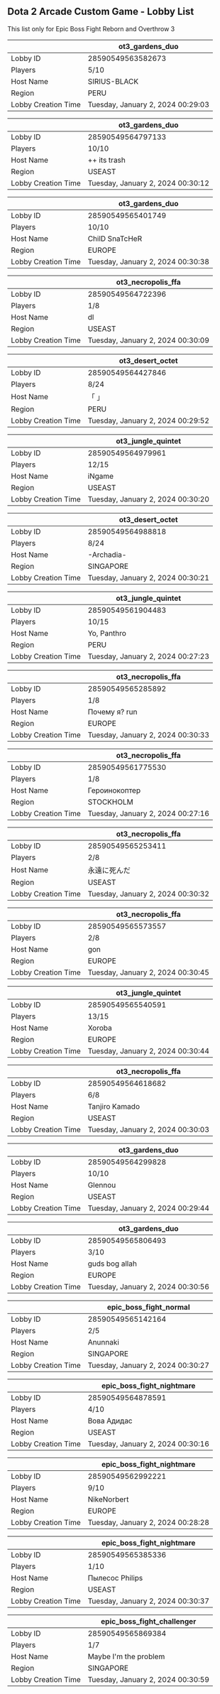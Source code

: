 ## Dota 2 Arcade Custom Game - Lobby List

This list only for Epic Boss Fight Reborn and Overthrow 3

|  | ot3_gardens_duo |
| ------ | ------ |
| Lobby ID | 28590549563582673 |
| Players | 5/10 |
| Host Name | SIRIUS-BLACK |
| Region | PERU |
| Lobby Creation Time | Tuesday, January 2, 2024 00:29:03 |


|  | ot3_gardens_duo |
| ------ | ------ |
| Lobby ID | 28590549564797133 |
| Players | 10/10 |
| Host Name | ++ its trash |
| Region | USEAST |
| Lobby Creation Time | Tuesday, January 2, 2024 00:30:12 |


|  | ot3_gardens_duo |
| ------ | ------ |
| Lobby ID | 28590549565401749 |
| Players | 10/10 |
| Host Name | ChilD SnaTcHeR |
| Region | EUROPE |
| Lobby Creation Time | Tuesday, January 2, 2024 00:30:38 |


|  | ot3_necropolis_ffa |
| ------ | ------ |
| Lobby ID | 28590549564722396 |
| Players | 1/8 |
| Host Name | dl |
| Region | USEAST |
| Lobby Creation Time | Tuesday, January 2, 2024 00:30:09 |


|  | ot3_desert_octet |
| ------ | ------ |
| Lobby ID | 28590549564427846 |
| Players | 8/24 |
| Host Name | 「 」 |
| Region | PERU |
| Lobby Creation Time | Tuesday, January 2, 2024 00:29:52 |


|  | ot3_jungle_quintet |
| ------ | ------ |
| Lobby ID | 28590549564979961 |
| Players | 12/15 |
| Host Name | iNgame |
| Region | USEAST |
| Lobby Creation Time | Tuesday, January 2, 2024 00:30:20 |


|  | ot3_desert_octet |
| ------ | ------ |
| Lobby ID | 28590549564988818 |
| Players | 8/24 |
| Host Name | -Archadia- |
| Region | SINGAPORE |
| Lobby Creation Time | Tuesday, January 2, 2024 00:30:21 |


|  | ot3_jungle_quintet |
| ------ | ------ |
| Lobby ID | 28590549561904483 |
| Players | 10/15 |
| Host Name | Yo, Panthro |
| Region | PERU |
| Lobby Creation Time | Tuesday, January 2, 2024 00:27:23 |


|  | ot3_necropolis_ffa |
| ------ | ------ |
| Lobby ID | 28590549565285892 |
| Players | 1/8 |
| Host Name | Почему я? run |
| Region | EUROPE |
| Lobby Creation Time | Tuesday, January 2, 2024 00:30:33 |


|  | ot3_necropolis_ffa |
| ------ | ------ |
| Lobby ID | 28590549561775530 |
| Players | 1/8 |
| Host Name | Героинокоптер |
| Region | STOCKHOLM |
| Lobby Creation Time | Tuesday, January 2, 2024 00:27:16 |


|  | ot3_necropolis_ffa |
| ------ | ------ |
| Lobby ID | 28590549565253411 |
| Players | 2/8 |
| Host Name | 永遠に死んだ |
| Region | USEAST |
| Lobby Creation Time | Tuesday, January 2, 2024 00:30:32 |


|  | ot3_necropolis_ffa |
| ------ | ------ |
| Lobby ID | 28590549565573557 |
| Players | 2/8 |
| Host Name | gon |
| Region | EUROPE |
| Lobby Creation Time | Tuesday, January 2, 2024 00:30:45 |


|  | ot3_jungle_quintet |
| ------ | ------ |
| Lobby ID | 28590549565540591 |
| Players | 13/15 |
| Host Name | Xoroba |
| Region | EUROPE |
| Lobby Creation Time | Tuesday, January 2, 2024 00:30:44 |


|  | ot3_necropolis_ffa |
| ------ | ------ |
| Lobby ID | 28590549564618682 |
| Players | 6/8 |
| Host Name | Tanjiro Kamado |
| Region | USEAST |
| Lobby Creation Time | Tuesday, January 2, 2024 00:30:03 |


|  | ot3_gardens_duo |
| ------ | ------ |
| Lobby ID | 28590549564299828 |
| Players | 10/10 |
| Host Name | Glennou |
| Region | USEAST |
| Lobby Creation Time | Tuesday, January 2, 2024 00:29:44 |


|  | ot3_gardens_duo |
| ------ | ------ |
| Lobby ID | 28590549565806493 |
| Players | 3/10 |
| Host Name | guds bog allah |
| Region | EUROPE |
| Lobby Creation Time | Tuesday, January 2, 2024 00:30:56 |


|  | epic_boss_fight_normal |
| ------ | ------ |
| Lobby ID | 28590549565142164 |
| Players | 2/5 |
| Host Name | Anunnaki |
| Region | SINGAPORE |
| Lobby Creation Time | Tuesday, January 2, 2024 00:30:27 |


|  | epic_boss_fight_nightmare |
| ------ | ------ |
| Lobby ID | 28590549564878591 |
| Players | 4/10 |
| Host Name | Вова Адидас |
| Region | USEAST |
| Lobby Creation Time | Tuesday, January 2, 2024 00:30:16 |


|  | epic_boss_fight_nightmare |
| ------ | ------ |
| Lobby ID | 28590549562992221 |
| Players | 9/10 |
| Host Name | NikeNorbert |
| Region | EUROPE |
| Lobby Creation Time | Tuesday, January 2, 2024 00:28:28 |


|  | epic_boss_fight_nightmare |
| ------ | ------ |
| Lobby ID | 28590549565385336 |
| Players | 1/10 |
| Host Name | Пылесос Philips |
| Region | USEAST |
| Lobby Creation Time | Tuesday, January 2, 2024 00:30:37 |


|  | epic_boss_fight_challenger |
| ------ | ------ |
| Lobby ID | 28590549565869384 |
| Players | 1/7 |
| Host Name | Maybe I'm the problem |
| Region | SINGAPORE |
| Lobby Creation Time | Tuesday, January 2, 2024 00:30:59 |


